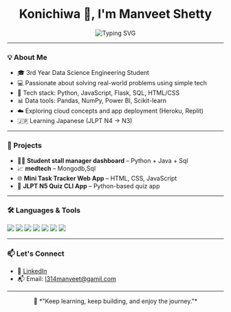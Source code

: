 <h1 align="center">Konichiwa 👋, I'm Manveet Shetty</h1>

<p align="center">
  <img src="https://readme-typing-svg.demolab.com?font=Fira+Code&duration=2500&pause=1000&center=true&vCenter=true&width=435&lines=Data+Science+Student+%7C+Developer;Learning+Japanese+(JLPT+N4);Code.+Learn.+Repeat+%F0%9F%92%BB" alt="Typing SVG" />
</p>

---

### 💡 About Me

- 🎓 3rd Year Data Science Engineering Student  
- 💻 Passionate about solving real-world problems using simple tech  
- 🔧 Tech stack: Python, JavaScript, Flask, SQL, HTML/CSS  
- 📊 Data tools: Pandas, NumPy, Power BI, Scikit-learn  
- ☁️ Exploring cloud concepts and app deployment (Heroku, Replit)  
- 🇯🇵 Learning Japanese (JLPT N4 → N3)  

---

### 🚀 Projects

- 🧑‍💼 **Student stall manager dashboard** – Python + Java + Sql  
- 📈 **medtech** – Mongodb,Sql 
- 🌐 **Mini Task Tracker Web App** – HTML, CSS, JavaScript  
- 🧠 **JLPT N5 Quiz CLI App** – Python-based quiz app

---

### 🛠️ Languages & Tools

<p align="left">
  <img src="https://img.shields.io/badge/Python-3776AB?style=for-the-badge&logo=python&logoColor=white"/>
  <img src="https://img.shields.io/badge/Flask-000000?style=for-the-badge&logo=flask&logoColor=white"/>
  <img src="https://img.shields.io/badge/JavaScript-F7DF1E?style=for-the-badge&logo=javascript&logoColor=black"/>
  <img src="https://img.shields.io/badge/HTML5-E34F26?style=for-the-badge&logo=html5&logoColor=white"/>
  <img src="https://img.shields.io/badge/CSS3-1572B6?style=for-the-badge&logo=css3&logoColor=white"/>
  <img src="https://img.shields.io/badge/SQL-003B57?style=for-the-badge&logo=postgresql&logoColor=white"/>
  <img src="https://img.shields.io/badge/Power%20BI-F2C811?style=for-the-badge&logo=powerbi&logoColor=black"/>
</p>

---


### 📫 Let's Connect

- 💼 [LinkedIn](https://www.linkedin.com/in/manveet-shetty-463555266/)  
- 📬 Email: l314manveet@gamil.com 

---

<p align="center">
  💬 *"Keep learning, keep building, and enjoy the journey."*
</p>
